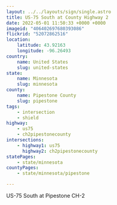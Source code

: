 ```yaml
---
layout: ../../layouts/sign/single.astro
title: US-75 South at County Highway 2
date: 2022-05-01 11:50:33 +0000 +0000
imageid: "406402697680393086"
flickrid: "52072862516"
location:
    latitude: 43.92163
    longitude: -96.26493
country:
    name: United States
    slug: united-states
state:
    name: Minnesota
    slug: minnesota
county:
    name: Pipestone County
    slug: pipestone
tags:
    - intersection
    - shield
highway:
    - us75
    - ch2pipestonecounty
intersections:
    - highway1: us75
      highway2: ch2pipestonecounty
statePages:
    - state/minnesota
countyPages:
    - state/minnesota/pipestone

---
```

US-75 South at Pipestone CH-2 